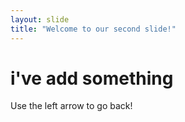 ```yaml
---
layout: slide
title: "Welcome to our second slide!"
---
```

# i've add something
Use the left arrow to go back!
